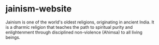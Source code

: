 # jainism-website
Jainism is one of the world's oldest religions, originating in ancient India. It is a dharmic religion that teaches the path to spiritual purity and enlightenment through disciplined non-violence (Ahimsa) to all living beings.
